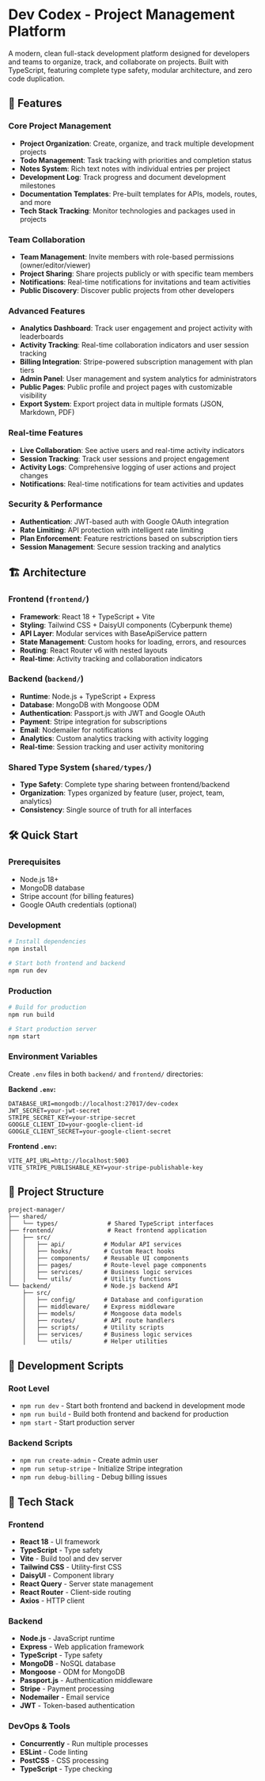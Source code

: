 # Dev Codex - Project Management Platform

A modern, clean full-stack development platform designed for developers and teams to organize, track, and collaborate on projects. Built with TypeScript, featuring complete type safety, modular architecture, and zero code duplication.

## 🚀 Features

### Core Project Management
- **Project Organization**: Create, organize, and track multiple development projects
- **Todo Management**: Task tracking with priorities and completion status  
- **Notes System**: Rich text notes with individual entries per project
- **Development Log**: Track progress and document development milestones
- **Documentation Templates**: Pre-built templates for APIs, models, routes, and more
- **Tech Stack Tracking**: Monitor technologies and packages used in projects

### Team Collaboration
- **Team Management**: Invite members with role-based permissions (owner/editor/viewer)
- **Project Sharing**: Share projects publicly or with specific team members
- **Notifications**: Real-time notifications for invitations and team activities
- **Public Discovery**: Discover public projects from other developers

### Advanced Features
- **Analytics Dashboard**: Track user engagement and project activity with leaderboards
- **Activity Tracking**: Real-time collaboration indicators and user session tracking
- **Billing Integration**: Stripe-powered subscription management with plan tiers
- **Admin Panel**: User management and system analytics for administrators
- **Public Pages**: Public profile and project pages with customizable visibility
- **Export System**: Export project data in multiple formats (JSON, Markdown, PDF)

### Real-time Features
- **Live Collaboration**: See active users and real-time activity indicators
- **Session Tracking**: Track user sessions and project engagement
- **Activity Logs**: Comprehensive logging of user actions and project changes
- **Notifications**: Real-time notifications for team activities and updates

### Security & Performance
- **Authentication**: JWT-based auth with Google OAuth integration
- **Rate Limiting**: API protection with intelligent rate limiting
- **Plan Enforcement**: Feature restrictions based on subscription tiers
- **Session Management**: Secure session tracking and analytics

## 🏗️ Architecture

### Frontend (`frontend/`)
- **Framework**: React 18 + TypeScript + Vite
- **Styling**: Tailwind CSS + DaisyUI components (Cyberpunk theme)
- **API Layer**: Modular services with BaseApiService pattern
- **State Management**: Custom hooks for loading, errors, and resources
- **Routing**: React Router v6 with nested layouts
- **Real-time**: Activity tracking and collaboration indicators

### Backend (`backend/`)
- **Runtime**: Node.js + TypeScript + Express
- **Database**: MongoDB with Mongoose ODM
- **Authentication**: Passport.js with JWT and Google OAuth
- **Payment**: Stripe integration for subscriptions
- **Email**: Nodemailer for notifications
- **Analytics**: Custom analytics tracking with activity logging
- **Real-time**: Session tracking and user activity monitoring

### Shared Type System (`shared/types/`)
- **Type Safety**: Complete type sharing between frontend/backend
- **Organization**: Types organized by feature (user, project, team, analytics)
- **Consistency**: Single source of truth for all interfaces

## 🛠️ Quick Start

### Prerequisites
- Node.js 18+
- MongoDB database
- Stripe account (for billing features)
- Google OAuth credentials (optional)

### Development
```bash
# Install dependencies
npm install

# Start both frontend and backend
npm run dev
```

### Production
```bash
# Build for production
npm run build

# Start production server
npm start
```

### Environment Variables
Create `.env` files in both `backend/` and `frontend/` directories:

**Backend `.env`:**
```env
DATABASE_URI=mongodb://localhost:27017/dev-codex
JWT_SECRET=your-jwt-secret
STRIPE_SECRET_KEY=your-stripe-secret
GOOGLE_CLIENT_ID=your-google-client-id
GOOGLE_CLIENT_SECRET=your-google-client-secret
```

**Frontend `.env`:**
```env
VITE_API_URL=http://localhost:5003
VITE_STRIPE_PUBLISHABLE_KEY=your-stripe-publishable-key
```

## 📁 Project Structure

```
project-manager/
├── shared/
│   └── types/              # Shared TypeScript interfaces
├── frontend/               # React frontend application
│   ├── src/
│   │   ├── api/           # Modular API services
│   │   ├── hooks/         # Custom React hooks
│   │   ├── components/    # Reusable UI components
│   │   ├── pages/         # Route-level page components
│   │   ├── services/      # Business logic services
│   │   └── utils/         # Utility functions
└── backend/               # Node.js backend API
    ├── src/
    │   ├── config/        # Database and configuration
    │   ├── middleware/    # Express middleware
    │   ├── models/        # Mongoose data models
    │   ├── routes/        # API route handlers
    │   ├── scripts/       # Utility scripts
    │   ├── services/      # Business logic services
    │   └── utils/         # Helper utilities
```

## 🔧 Development Scripts

### Root Level
- `npm run dev` - Start both frontend and backend in development mode
- `npm run build` - Build both frontend and backend for production
- `npm start` - Start production server

### Backend Scripts
- `npm run create-admin` - Create admin user
- `npm run setup-stripe` - Initialize Stripe integration
- `npm run debug-billing` - Debug billing issues

## 🚀 Tech Stack

### Frontend
- **React 18** - UI framework
- **TypeScript** - Type safety
- **Vite** - Build tool and dev server  
- **Tailwind CSS** - Utility-first CSS
- **DaisyUI** - Component library
- **React Query** - Server state management
- **React Router** - Client-side routing
- **Axios** - HTTP client

### Backend
- **Node.js** - JavaScript runtime
- **Express** - Web application framework
- **TypeScript** - Type safety
- **MongoDB** - NoSQL database
- **Mongoose** - ODM for MongoDB
- **Passport.js** - Authentication middleware
- **Stripe** - Payment processing
- **Nodemailer** - Email service
- **JWT** - Token-based authentication

### DevOps & Tools
- **Concurrently** - Run multiple processes
- **ESLint** - Code linting
- **PostCSS** - CSS processing
- **TypeScript** - Type checking